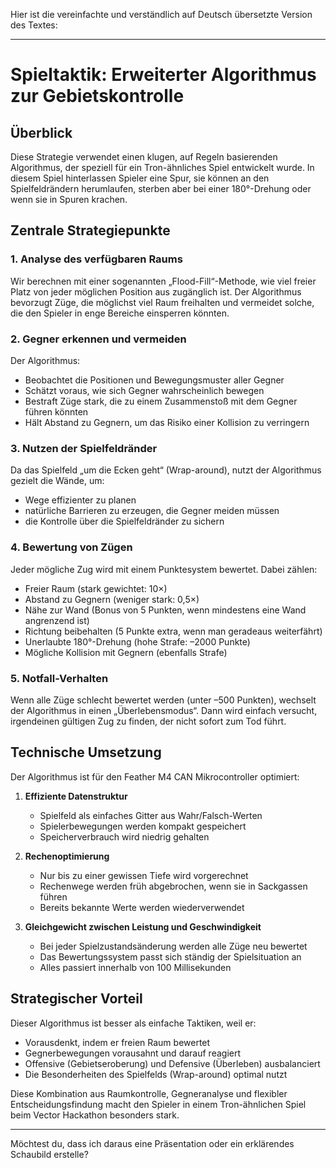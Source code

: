 Hier ist die vereinfachte und verständlich auf Deutsch übersetzte Version des Textes:

---

# Spieltaktik: Erweiterter Algorithmus zur Gebietskontrolle

## Überblick

Diese Strategie verwendet einen klugen, auf Regeln basierenden Algorithmus, der speziell für ein Tron-ähnliches Spiel entwickelt wurde. In diesem Spiel hinterlassen Spieler eine Spur, sie können an den Spielfeldrändern herumlaufen, sterben aber bei einer 180°-Drehung oder wenn sie in Spuren krachen.

## Zentrale Strategiepunkte

### 1. Analyse des verfügbaren Raums

Wir berechnen mit einer sogenannten „Flood-Fill“-Methode, wie viel freier Platz von jeder möglichen Position aus zugänglich ist. Der Algorithmus bevorzugt Züge, die möglichst viel Raum freihalten und vermeidet solche, die den Spieler in enge Bereiche einsperren könnten.

### 2. Gegner erkennen und vermeiden

Der Algorithmus:

- Beobachtet die Positionen und Bewegungsmuster aller Gegner
- Schätzt voraus, wie sich Gegner wahrscheinlich bewegen
- Bestraft Züge stark, die zu einem Zusammenstoß mit dem Gegner führen könnten
- Hält Abstand zu Gegnern, um das Risiko einer Kollision zu verringern

### 3. Nutzen der Spielfeldränder

Da das Spielfeld „um die Ecken geht“ (Wrap-around), nutzt der Algorithmus gezielt die Wände, um:

- Wege effizienter zu planen
- natürliche Barrieren zu erzeugen, die Gegner meiden müssen
- die Kontrolle über die Spielfeldränder zu sichern

### 4. Bewertung von Zügen

Jeder mögliche Zug wird mit einem Punktesystem bewertet. Dabei zählen:

- Freier Raum (stark gewichtet: 10×)
- Abstand zu Gegnern (weniger stark: 0,5×)
- Nähe zur Wand (Bonus von 5 Punkten, wenn mindestens eine Wand angrenzend ist)
- Richtung beibehalten (5 Punkte extra, wenn man geradeaus weiterfährt)
- Unerlaubte 180°-Drehung (hohe Strafe: –2000 Punkte)
- Mögliche Kollision mit Gegnern (ebenfalls Strafe)

### 5. Notfall-Verhalten

Wenn alle Züge schlecht bewertet werden (unter –500 Punkten), wechselt der Algorithmus in einen „Überlebensmodus“. Dann wird einfach versucht, irgendeinen gültigen Zug zu finden, der nicht sofort zum Tod führt.

## Technische Umsetzung

Der Algorithmus ist für den Feather M4 CAN Mikrocontroller optimiert:

1. **Effiziente Datenstruktur**

   - Spielfeld als einfaches Gitter aus Wahr/Falsch-Werten
   - Spielerbewegungen werden kompakt gespeichert
   - Speicherverbrauch wird niedrig gehalten

2. **Rechenoptimierung**

   - Nur bis zu einer gewissen Tiefe wird vorgerechnet
   - Rechenwege werden früh abgebrochen, wenn sie in Sackgassen führen
   - Bereits bekannte Werte werden wiederverwendet

3. **Gleichgewicht zwischen Leistung und Geschwindigkeit**

   - Bei jeder Spielzustandsänderung werden alle Züge neu bewertet
   - Das Bewertungssystem passt sich ständig der Spielsituation an
   - Alles passiert innerhalb von 100 Millisekunden

## Strategischer Vorteil

Dieser Algorithmus ist besser als einfache Taktiken, weil er:

- Vorausdenkt, indem er freien Raum bewertet
- Gegnerbewegungen vorausahnt und darauf reagiert
- Offensive (Gebietseroberung) und Defensive (Überleben) ausbalanciert
- Die Besonderheiten des Spielfelds (Wrap-around) optimal nutzt

Diese Kombination aus Raumkontrolle, Gegneranalyse und flexibler Entscheidungsfindung macht den Spieler in einem Tron-ähnlichen Spiel beim Vector Hackathon besonders stark.

---

Möchtest du, dass ich daraus eine Präsentation oder ein erklärendes Schaubild erstelle?
